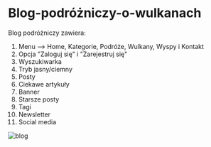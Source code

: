 # Blog-podróżniczy-o-wulkanach

Blog podróżniczy zawiera:
1. Menu --> Home, Kategorie, Podróże, Wulkany, Wyspy i Kontakt
2. Opcja "Zaloguj się" i "Zarejestruj się"
3. Wyszukiwarka
4. Tryb jasny/ciemny
5. Posty
6. Ciekawe artykuły
7. Banner
8. Starsze posty
9. Tagi
10. Newsletter
11. Social media
    

![blog](https://github.com/user-attachments/assets/9e5da4f3-8313-4f72-b3b1-246d74268627)


